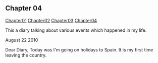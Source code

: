 ## Chapter 04

[Chapter01](https://b00094250.github.io/github-story-2019/chapter01.md)
[Chapter02](https://b00094250.github.io/github-story-2019/chapter03.md)
[Chapter03](https://b00094250.github.io/github-story-2019/chapter03.md)
[Chapter04](https://b00094250.github.io/github-story-2019/chapter04.md)





This a diary talking about various events which happened in my life.

August 22 2010

Dear Diary,
            Today was I'm going on holidays to Spain. It is my first time leaving the country.